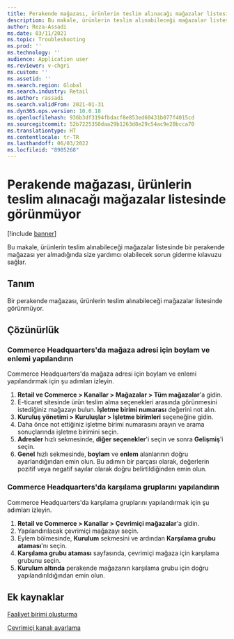 ```yaml
---
title: Perakende mağazası, ürünlerin teslim alınacağı mağazalar listesinde görünmüyor
description: Bu makale, ürünlerin teslim alınabileceği mağazalar listesinde bir perakende mağazası yer almadığında size yardımcı olabilecek sorun giderme kılavuzu sağlar.
author: Reza-Assadi
ms.date: 03/11/2021
ms.topic: Troubleshooting
ms.prod: ''
ms.technology: ''
audience: Application user
ms.reviewer: v-chgri
ms.custom: ''
ms.assetid: ''
ms.search.region: Global
ms.search.industry: Retail
ms.author: rassadi
ms.search.validFrom: 2021-01-31
ms.dyn365.ops.version: 10.0.18
ms.openlocfilehash: 936b3df3194fbdacf8e853ed60431b077f4015cd
ms.sourcegitcommit: 52b7225350daa29b1263d8e29c54ac9e20bcca70
ms.translationtype: HT
ms.contentlocale: tr-TR
ms.lasthandoff: 06/03/2022
ms.locfileid: "8905268"
---
```

# <a name="retail-store-doesnt-appear-in-the-list-of-stores-to-pick-up-from"></a>Perakende mağazası, ürünlerin teslim alınacağı mağazalar listesinde görünmüyor

[!include [banner](../../includes/banner.md)]

Bu makale, ürünlerin teslim alınabileceği mağazalar listesinde bir perakende mağazası yer almadığında size yardımcı olabilecek sorun giderme kılavuzu sağlar.

## <a name="description"></a>Tanım

Bir perakende mağazası, ürünlerin teslim alınabileceği mağazalar listesinde görünmüyor.

## <a name="resolution"></a>Çözünürlük

### <a name="configure-the-longitude-and-latitude-for-the-store-address-in-commerce-headquarters"></a>Commerce Headquarters'da mağaza adresi için boylam ve enlemi yapılandırın

Commerce Headquarters'da mağaza adresi için boylam ve enlemi yapılandırmak için şu adımları izleyin.

1. **Retail ve Commerce \> Kanallar \> Mağazalar \> Tüm mağazalar**'a gidin.
1. E-ticaret sitesinde ürün teslim alma seçenekleri arasında görünmesini istediğiniz mağazayı bulun. **İşletme birimi numarası** değerini not alın.
1. **Kuruluş yönetimi \> Kuruluşlar \> İşletme birimleri** seçeneğine gidin.
1. Daha önce not ettiğiniz işletme birimi numarasını arayın ve arama sonuçlarında işletme birimini seçin.
1. **Adresler** hızlı sekmesinde, **diğer seçenekler**'i seçin ve sonra **Gelişmiş**'i seçin.
1. **Genel** hızlı sekmesinde, **boylam** ve **enlem** alanlarının doğru ayarlandığından emin olun. Bu adımın bir parçası olarak, değerlerin pozitif veya negatif sayılar olarak doğru belirtildiğinden emin olun.

### <a name="configure-fulfillment-groups-in-commerce-headquarters"></a>Commerce Headquarters'da karşılama gruplarını yapılandırın

Commerce Headquarters'da karşılama gruplarını yapılandırmak için şu adımları izleyin.

1. **Retail ve Commerce \> Kanallar \> Çevrimiçi mağazalar**'a gidin.
1. Yapılandırılacak çevrimiçi mağazayı seçin.
1. Eylem bölmesinde, **Kurulum** sekmesini ve ardından **Karşılama grubu ataması**'nı seçin.
1. **Karşılama grubu ataması** sayfasında, çevrimiçi mağaza için karşılama grubunu seçin.
1. **Kurulum altında** perakende mağazanın karşılama grubu için doğru yapılandırıldığından emin olun.

## <a name="additional-resources"></a>Ek kaynaklar 

[Faaliyet birimi oluşturma](../../fin-ops-core/fin-ops/organization-administration/tasks/create-operating-unit.md)

[Çevrimiçi kanalı ayarlama](../channel-setup-online.md)